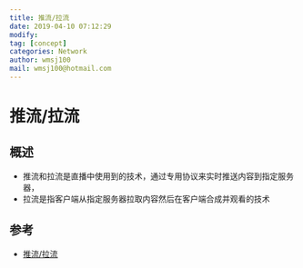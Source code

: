 ```yaml
---
title: 推流/拉流
date: 2019-04-10 07:12:29	
modify: 
tag: [concept]
categories: Network
author: wmsj100
mail: wmsj100@hotmail.com
---
```


# 推流/拉流

## 概述
- 推流和拉流是直播中使用到的技术，通过专用协议来实时推送内容到指定服务器，
- 拉流是指客户端从指定服务器拉取内容然后在客户端合成并观看的技术

## 参考
- [推流/拉流](http://3g.163.com/dy/article/DAJQ8PAH0518ST6E.html)
